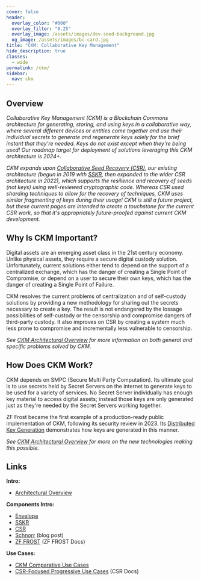 ```yaml
---
cover: false
header:
  overlay_color: "#000"
  overlay_filter: "0.25"
  overlay_image: /assets/images/dev-seed-background.jpg
  og_image: /assets/images/bc-card.jpg
title: "CKM: Collaborative Key Management"
hide_description: true
classes:
  - wide
permalink: /ckm/
sidebar:
  nav: ckm
---
```


## Overview

_Collaborative Key Management (CKM) is a Blockchain Commons
architecture for generating, storing, and using keys in a
collaborative way, where several different devices or entities come
together and use their individual secrets to generate and regenerate
keys solely for the brief instant that they're needed. Keys do not exist except when they're being used! Our roadmap
target for deployment of solutions leveraging this CKM architecture is
2024+._

_CKM expands upon [Collaborative Seed Recovery (CSR)](/csr/), our
existing architecture (begun in 2019 with [SSKR](/sskr/), then
expanded to the wider CSR architecture in 2022), which supports the
resilience and recovery of seeds (not keys) using well-reviewed
cryptographic code. Whereas CSR used sharding techniques to allow for the recovery of techniques, CKM
uses similar fragmenting of keys during their usage!
CKM is still a future project, but these current
pages are intended to create a touchstone for the current CSR work, so
that it's appropriately future-proofed against current CKM
development._

## Why Is CKM Important?

Digital assets are an emerging asset class in the 21st century
economy. Unlike physical assets, they require a secure digital custody
solution. Unfortunately, current solutions either tend to depend on the support of a centralized exchange, which has the danger of creating a Single Point of Compromise, or depend on a user to secure their own keys, which has the danger of creating a Single Point of Failure. 

CKM resolves the current problems of centralization and of
self-custody solutions by providing a new methodology for sharing out the secrets necessary to create a key. The result is not
endangered by the lossage possibilities of self-custody or the
censorship and compromise dangers of third-party custody. It also
improves on CSR by creating a system much less prone to compromise and
incrementally less vulnerable to censorship.

_See [CKM Architectural Overview](/ckm/architecture) for more
information on both general and specific problems solved by CKM._

## How Does CKM Work?

CKM depends on SMPC (Secure Multi Party Computation). Its ultimate
goal is to use secrets held by Secret Servers on the internet to
generate keys to be used for a variety of services. No Secret Server
individually has enough key material to access digital assets; instead
those keys are only generated just as they're needed by the Secret
Servers working together.

ZF Frost became the first example of a production-ready public implementation of CKM, following its security review in 2023. Its [Distributed Key Generation](https://frost.zfnd.org/tutorial/dkg.html) demonstrates how keys are generated in this manner.

_See [CKM Architectural Overview](/ckm/architecture) for more on the
new technologies making this possible._

## Links

**Intro:**

* [Architectural Overview](/ckm/architecture/)

**Components Intro:**

* [Envelope](/envelope/)
* [SSKR](/sskr/)
* [CSR](/csr/)
* [Schnorr](https://www.blockchaincommons.com/musings/Schnorr-Intro/) (blog post)
* [ZF FROST](https://frost.zfnd.org/frost.html) (ZF FROST Docs)
  
**Use Cases:**

* [CKM Comparative Use Cases](/ckm/use-cases)
* [CSR-Focused Progressive Use Cases](/csr/use-cases/) (CSR Docs)
